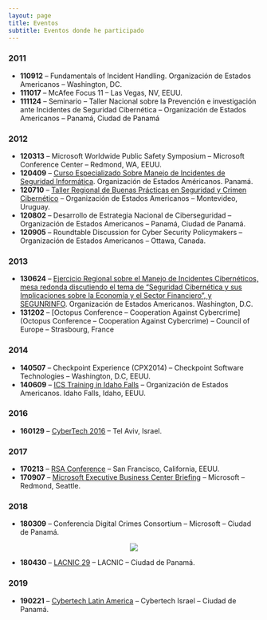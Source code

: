 ```yaml
---
layout: page
title: Eventos
subtitle: Eventos donde he participado
---
```


### 2011

* **110912** – Fundamentals of Incident Handling. Organización de Estados Americanos – Washington, DC.
* **111017** – McAfee Focus 11 – Las Vegas, NV, EEUU.
* **111124** – Seminario – Taller Nacional sobre la Prevención e investigación ante Incidentes de Seguridad Cibernética – Organización de Estados Americanos – Panamá, Ciudad de Panamá

### 2012

* **120313** – Microsoft Worldwide Public Safety Symposium – Microsoft Conference Center – Redmond, WA, EEUU.
* **120409** – [Curso Especializado Sobre Manejo de Incidentes de Seguridad Informática](https://cert.pa/2012/04/panama-sede-internacional-de-curso-especializado-sobre-manejo-de-incidentes-de-seguridad-informatica/). Organización de Estados Américanos. Panamá.
* **120710** – [Taller Regional de Buenas Prácticas en Seguridad y Crimen Cibernético](http://www.oas.org/es/centro_noticias/comunicado_prensa.asp?sCodigo=AVI-134/12) – Organización de Estados Americanos – Montevideo, Uruguay.
* **120802** – Desarrollo de Estrategia Nacional de Ciberseguridad – Organización de Estados Americanos – Panamá, Ciudad de Panamá.
* **120905** – Roundtable Discussion for Cyber Security Policymakers – Organización de Estados Americanos – Ottawa, Canada.

### 2013

* **130624** – [Ejercicio Regional sobre el Manejo de Incidentes Cibernéticos, mesa redonda discutiendo el tema de “Seguridad Cibernética y sus Implicaciones sobre la Economía y el Sector Financiero”, y SEGUNRINFO](https://www.oas.org/es/centro_noticias/comunicado_prensa.asp?sCodigo=C-249/13). Organización de Estados Americanos. Washington, D.C.
* **131202** – [Octopus Conference – Cooperation Against Cybercrime](Octopus Conference – Cooperation Against Cybercrime) – Council of Europe – Strasbourg, France 

### 2014

* **140507** –  Checkpoint Experience (CPX2014) –  Checkpoint Software Technologies – Washington, D.C, EEUU.
* **140609** – [ICS Training in Idaho Falls](https://secure.inl.gov/icsadv0618/) – Organización de Estados Americanos. Idaho Falls, Idaho, EEUU. 

### 2016

* **160129** – [CyberTech 2016](https://www.cybertechisrael.com/program-2016) – Tel Aviv, Israel.

### 2017

* **170213** – [RSA Conference](https://www.rsaconference.com/events/us17) – San Francisco, California, EEUU.
* **170907** – [Microsoft Executive Business Center Briefing](https://www.microsoftredmondebc.com/) – Microsoft – Redmond, Seattle.

### 2018

* **180309** – Conferencia Digital Crimes Consortium – Microsoft – Ciudad de Panamá. 

<p align="center">
  <img src="https://the.raulmillan.com/assets/img/ci-oas-microsoft.png">
</p>

* **180430** – [LACNIC 29](https://www.lacnic.net/2386/44/evento/welcome-to-lacnic29) – LACNIC – Ciudad de Panamá. 

### 2019

* **190221** – [Cybertech Latin America](https://panama.cybertechconference.com/) – Cybertech Israel – Ciudad de Panamá. 